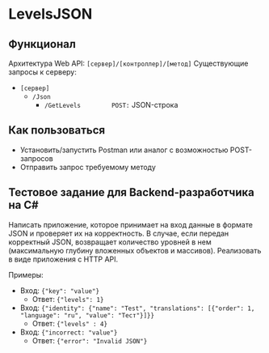 # LevelsJSON
## Функционал
Архитектура Web API: `[сервер]/[контроллер]/[метод]`
Существующие запросы к серверу:
- `[сервер]`
    - `/Json`
        - `/GetLevels`
   `        POST:` JSON-строка
## Как пользоваться
* Установить/запустить Postman или аналог с возможностью POST-запросов
* Отправить запрос требуемому методу
## Тестовое задание для Backend-разработчика на C#
Написать приложение, которое принимает на вход данные в формате JSON и проверяет их на
корректность. В случае, если передан корректный JSON, возвращает количество уровней в нем
(максимальную глубину вложенных объектов и массивов).
Реализовать в виде приложения с HTTP API.

Примеры:
- Вход: `{"key": "value"}`
    - Ответ: `{"levels": 1}`
- Вход: `{"identity": {"name": "Test", "translations": [{"order": 1, "language": "ru", "value": "Тест"}]}}`
    - Ответ: `{"levels" : 4}`
- Вход: `{"incorrect: "value"}`
    - Ответ: `{"error": "Invalid JSON"}`